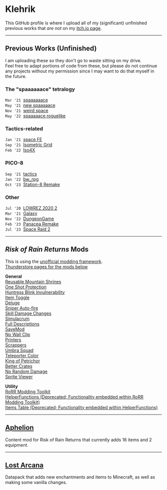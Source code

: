 # Klehrik

This GitHub profile is where I upload all of my (significant) unfinished previous works that *are not* on my [itch.io page](https://klehrik.itch.io).

---

## Previous Works (Unfinished)

I am uploading these so they don't go to waste sitting on my drive.  
Feel free to adapt portions of code from these, but please do not continue any projects without my permission since I may want to do that myself in the future.

### The "spaaaaaace" tetralogy
`Mar '21`&nbsp; [spaaaaaace](https://github.com/Klehrik/spaaaaaace)  
`May '21`&nbsp; [new spaaaaace](https://github.com/Klehrik/new-spaaaaace)  
`Nov '21`&nbsp; [weird space](https://github.com/Klehrik/weird-space)  
`May '22`&nbsp; [spaaaaace roguelike](https://github.com/Klehrik/spaaaaace-roguelike)  

### Tactics-related
`Jan '21`&nbsp; [space FE](https://github.com/Klehrik/space-FE)  
`Sep '21`&nbsp; [Isometric Grid](https://github.com/Klehrik/Isometric-Grid)  
`Feb '22`&nbsp; [Iso4X](https://github.com/Klehrik/Iso4X)  

### PICO-8
`Sep '21`&nbsp; [tactics](https://github.com/Klehrik/tactics)  
`Jan '22`&nbsp; [bw_rpg](https://github.com/Klehrik/bw_rpg)  
`Oct '23`&nbsp; [Station-8 Remake](https://github.com/Klehrik/Station-8-Remake)  

### Other
`Jul '20`&nbsp; [LOWREZ 2020 2](https://github.com/Klehrik/LOWREZ-2020-2)  
`Mar '21`&nbsp; [Galaxy](https://github.com/Klehrik/Galaxy)  
`Nov '22`&nbsp; [DungeonGame](https://github.com/Klehrik/DungeonGame)  
`Feb '23`&nbsp; [Panacea Remake](https://github.com/Klehrik/Panacea-Remake)  
`Jul '23`&nbsp; [Space Raid 2](https://github.com/Klehrik/Space-Raid-2)  

---

## *Risk of Rain Returns* Mods

This is using the [unofficial modding framework](https://github.com/return-of-modding/ReturnOfModding).  
[Thunderstore pages for the mods below](https://thunderstore.io/c/risk-of-rain-returns/p/Klehrik/)  

**General**  
[Reusable Mountain Shrines](https://github.com/Klehrik/RoRR-ReusableMountainShrines)  
[One Shot Protection](https://github.com/Klehrik/RoRR-OneShotProtection)  
[Huntress Blink Invulnerability](https://github.com/Klehrik/RoRR-HuntressBlinkInvulnerability)  
[Item Toggle](https://github.com/Klehrik/RoRR-ItemToggle)  
[Deluge](https://github.com/Klehrik/RoRR-Deluge)  
[Sniper Auto-fire](https://github.com/Klehrik/RoRR-SniperAutofire)  
[Skill Damage Changes](https://github.com/Klehrik/RoRR-SkillDamageChanges)  
[Simulacrum](https://github.com/Klehrik/RoRR-Simulacrum)  
[Full Descriptions](https://github.com/Klehrik/RoRR-FullDescriptions)  
[SaveMod](https://github.com/Klehrik/RoRR-SaveMod)  
[No Wall Clip](https://github.com/Klehrik/RoRR-NoWallClip)  
[Printers](https://github.com/Klehrik/RoRR-Printers)  
[Scrappers](https://github.com/Klehrik/RoRR-Scrappers)  
[Umbra Squad](https://github.com/Klehrik/RoRR-UmbraSquad)  
[Teleporter Color](https://github.com/Klehrik/RoRR-TeleporterColor)  
[King of Petrichor](https://github.com/Klehrik/RoRR-King_of_Petrichor)  
[Better Crates](https://github.com/Klehrik/RoRR-BetterCrates)  
[No Random Damage](https://github.com/Klehrik/RoRR-NoRandomDamage)  
[Sprite Viewer](https://github.com/Klehrik/RoRR-SpriteViewer)  

**Utility**  
[RoRR Modding Toolkit](https://github.com/RoRRModdingToolkit/RoRR_Modding_Toolkit)  
[HelperFunctions (Deprecated; Functionality embedded within RoRR Modding Toolkit)](https://github.com/Klehrik/RoRR-HelperFunctions)  
[Items Table (Deprecated; Functionality embedded within HelperFunctions)](https://github.com/Klehrik/RoRR-ItemsTable)  

---

## [Aphelion](https://github.com/Klehrik/RoRR-Aphelion)
Content mod for Risk of Rain Returns that currently adds 16 items and 2 equipment. 

---

## [Lost Arcana](https://github.com/Klehrik/Lost_Arcana)
Datapack that adds new enchantments and items to Minecraft, as well as making some vanilla changes. 
